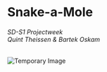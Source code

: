# Snake-a-Mole
###### SD-S1 Projectweek <br> *Quint Theissen & Bartek Oskam*

![Temporary Image](https://upload.wikimedia.org/wikipedia/commons/thumb/6/66/Temporary_plate.svg/601px-Temporary_plate.svg.png)

[//]: # " TODO Change image /\ "